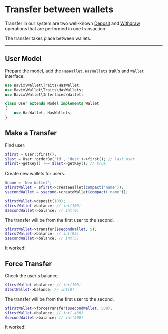 # Transfer between wallets

Transfer in our system are two well-known [Deposit](deposit) and [Withdraw](withdraw) 
operations that are performed in one transaction.

The transfer takes place between wallets.

---

## User Model

Prepare the model, add the `HasWallet`, `HasWallets` trait's and `Wallet` interface.

```php
use Bavix\Wallet\Traits\HasWallet;
use Bavix\Wallet\Traits\HasWallets;
use Bavix\Wallet\Interfaces\Wallet;

class User extends Model implements Wallet
{
    use HasWallet, HasWallets;
}
```

## Make a Transfer

Find user:

```php
$first = User::first(); 
$last = User::orderBy('id', 'desc')->first(); // last user
$first->getKey() !== $last->getKey(); // true
```

Create new wallets for users.
```php
$name = 'New Wallet';
$firstWallet = $first->createWallet(compact('name'));
$secondWallet = $second->createWallet(compact('name'));

$firstWallet->deposit(100);
$firstWallet->balance; // int(100)
$secondWallet->balance; // int(0)
```

The transfer will be from the first user to the second.

```php
$firstWallet->transfer($secondWallet, 5); 
$firstWallet->balance; // int(95)
$secondWallet->balance; // int(5)
```

It worked! 

## Force Transfer

Check the user's balance.

```php
$firstWallet->balance; // int(100)
$lastWallet->balance; // int(0)
```

The transfer will be from the first user to the second.

```php
$firstWallet->forceTransfer($secondWallet, 500); 
$firstWallet->balance; // int(-400)
$secondWallet->balance; // int(500)
```

It worked! 

